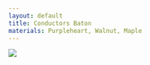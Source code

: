 ```yaml
---
layout: default
title: Conductors Baton
materials: Purpleheart, Walnut, Maple
---
```


<img src="{{ site.baseurl }}\pics\2016 July Wooden conductor baton\IMG_20160712_215554.jpg" class="img-responsive" />
